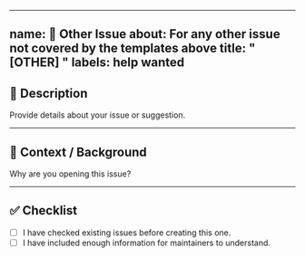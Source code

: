 
---
name: 🔧 Other Issue
about: For any other issue not covered by the templates above
title: "[OTHER] <short description>"
labels: help wanted
---

## 🧩 Description

Provide details about your issue or suggestion.

---

## 🧠 Context / Background

Why are you opening this issue?

---

## ✅ Checklist

- [ ] I have checked existing issues before creating this one.  
- [ ] I have included enough information for maintainers to understand.
